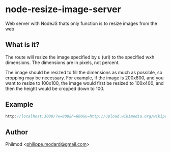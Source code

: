 # node-resize-image-server

  Web server with NodeJS thats only function is to resize images from the web

## What is it?
The route will resize the image specified by u (url) to the specified wxh dimensions. The dimensions are in pixels, not percent.

The image should be resized to fill the dimensions as much as possible, so cropping may be necessary. For example, if the image
is 200x800, and you want to resize to 100x100, the image would first be resized to 100x400, and then the height would be cropped
down to 100.

## Example
```js
http://localhost:3000/?w=800&h=600&u=http://upload.wikimedia.org/wikipedia/commons/0/0c/GoldenGateBridge-001.jpg
```

## Author

Philmod &lt;philippe.modard@gmail.com&gt;